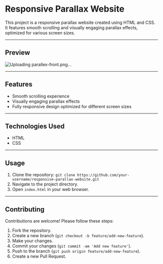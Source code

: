 # Responsive Parallax Website

This project is a responsive parallax website created using HTML and CSS. It features smooth scrolling and visually engaging parallax effects, optimized for various screen sizes.

---

## Preview

![Uploading parallex-front.png…]()

---

## Features

- Smooth scrolling experience
- Visually engaging parallax effects
- Fully responsive design optimized for different screen sizes

---

## Technologies Used

- HTML
- CSS

---

## Usage

1. Clone the repository: `git clone https://github.com/your-username/responsive-parallax-website.git`
2. Navigate to the project directory.
3. Open `index.html` in your web browser.

---

## Contributing

Contributions are welcome! Please follow these steps:

1. Fork the repository.
2. Create a new branch (`git checkout -b feature/add-new-feature`).
3. Make your changes.
4. Commit your changes (`git commit -am 'Add new feature'`).
5. Push to the branch (`git push origin feature/add-new-feature`).
6. Create a new Pull Request.
